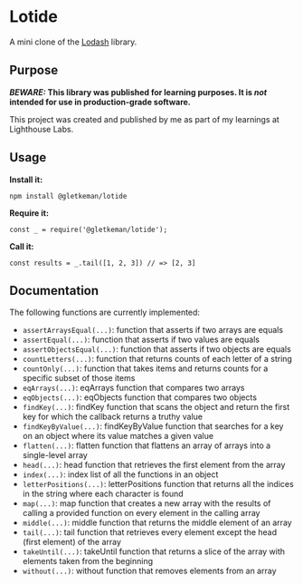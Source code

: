 # Lotide

A mini clone of the [Lodash](https://lodash.com) library.

## Purpose

**_BEWARE:_ This library was published for learning purposes. It is _not_ intended for use in production-grade software.**

This project was created and published by me as part of my learnings at Lighthouse Labs. 

## Usage

**Install it:**

`npm install @gletkeman/lotide`

**Require it:**

`const _ = require('@gletkeman/lotide');`

**Call it:**

`const results = _.tail([1, 2, 3]) // => [2, 3]`

## Documentation

The following functions are currently implemented:

* `assertArraysEqual(...)`: function that asserts if two arrays are equals
* `assertEqual(...)`: function that asserts if two values are equals
* `assertObjectsEqual(...)`: function that asserts if two objects are equals
* `countLetters(...)`: function that returns counts of each letter of a string
* `countOnly(...)`: function that takes items and returns counts for a specific subset of those items
* `eqArrays(...)`: eqArrays function that compares two arrays
* `eqObjects(...)`: eqObjects function that compares two objects
* `findKey(...)`: findKey function that scans the object and return the first key for which the callback returns a truthy value
* `findKeyByValue(...)`: findKeyByValue function that searches for a key on an object where its value matches a given value
* `flatten(...)`: flatten function that flattens an array of arrays into a single-level array
* `head(...)`: head function that retrieves the first element from the array
* `index(...)`: index list of all the functions in an object
* `letterPositions(...)`: letterPositions function that returns all the indices in the string where each character is found
* `map(...)`: map function that creates a new array with the results of calling a provided function on every element in the calling array
* `middle(...)`: middle function that returns the middle element of an array
* `tail(...)`: tail function that retrieves every element except the head (first element) of the array
* `takeUntil(...)`: takeUntil function that returns a slice of the array with elements taken from the beginning
* `without(...)`: without function that removes elements from an array